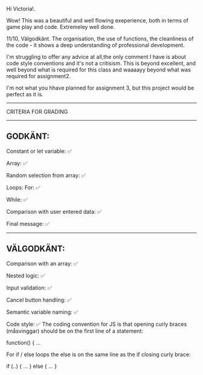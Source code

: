 Hi Victoria!.

Wow! This was a beautiful and well flowing exeperience, both in terms of game play and code. Extremeley well done.

11/10, Välgodkänt. The organisation, the use of functions, the cleanliness of the code - it shows a deep understanding of professional development.

I'm struggling to offer any advice at all,the only comment I have is about code style conventions and it's not a critisism. This is beyond excellent, and well beyond what is required for this class and waaaayy beyond what was required for assignment2.

I'm not what you hhave planned for assignment 3, but this project would be perfect as it is.


*************************************

CRITERIA FOR GRADING

*************************************

GODKÄNT:
-------------------------------------

Constant or let variable: ✅

Array: ✅

Random selection from array: ✅

Loops:
  For: ✅

  While: ✅

Comparison with user entered data: ✅

Final message: ✅

-------------------------------------

VÄLGODKÄNT:
-------------------------------------

Comparison with an array: ✅

Nested logic: ✅

Input validation: ✅

Cancel button handling: ✅

Semantic variable naming: ✅

Code style: ✅
The coding convention for JS is that opening curly braces (måsvinggar) should be on the first line of a statement:

function() { ...

For if / else loops the else is on the same line as the if closing curly brace:

if (..) {
  ...
} else {
  ...
}